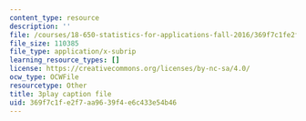 ```yaml
---
content_type: resource
description: ''
file: /courses/18-650-statistics-for-applications-fall-2016/369f7c1fe2f7aa9639f4e6c433e54b46_0Va2dOLqUfM.srt
file_size: 110385
file_type: application/x-subrip
learning_resource_types: []
license: https://creativecommons.org/licenses/by-nc-sa/4.0/
ocw_type: OCWFile
resourcetype: Other
title: 3play caption file
uid: 369f7c1f-e2f7-aa96-39f4-e6c433e54b46
---
```

